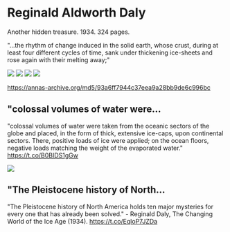 # Reginald Aldworth Daly

Another hidden treasure. 1934. 324 pages.

"...the rhythm of change induced in the solid earth, whose crust, during at least four different cycles of time, sank under thickening ice-sheets and rose again with their melting away;"

![](img/daly1.jpg)
![](img/daly2.jpg)
![](img/daly3.jpg)
![](img/daly4.jpg)

https://annas-archive.org/md5/93a6ff7944c37eea9a28bb9de6c996bc

## "colossal volumes of water were...

"colossal volumes of water were taken from the oceanic sectors of the globe and placed, in the form of thick, extensive ice-caps, upon continental sectors. There, positive loads of ice were applied; on the ocean floors, negative loads matching the weight of the evaporated water." https://t.co/B0BIDS1gGw

![](img/1806702775822110767-GRKyU_IWgAA5rFb.png)

## "The Pleistocene history of North...

"The Pleistocene history of North America holds ten major mysteries for every one that has already been solved." - Reginald Daly, The Changing World of the Ice Age (1934). https://t.co/EqloP7JZDa